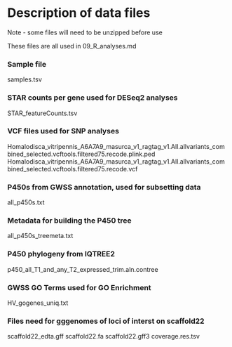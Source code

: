 # Description of data files
Note - some files will need to be unzipped before use 

These files are all used in 09_R_analyses.md

### Sample file
samples.tsv

### STAR counts per gene used for DESeq2 analyses
STAR_featureCounts.tsv

### VCF files used for SNP analyses
Homalodisca_vitripennis_A6A7A9_masurca_v1_ragtag_v1.All.allvariants_combined_selected.vcftools.filtered75.recode.plink.ped
Homalodisca_vitripennis_A6A7A9_masurca_v1_ragtag_v1.All.allvariants_combined_selected.vcftools.filtered75.recode.vcf

### P450s from GWSS annotation, used for subsetting data
all_p450s.txt

### Metadata for building the P450 tree
all_p450s_treemeta.txt

### P450 phylogeny from IQTREE2
p450_all_T1_and_any_T2_expressed_trim.aln.contree

### GWSS GO Terms used for GO Enrichment
HV_gogenes_uniq.txt

### Files need for gggenomes of loci of interst on scaffold22
scaffold22_edta.gff
scaffold22.fa
scaffold22.gff3
coverage.res.tsv
